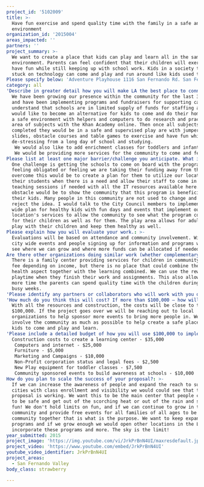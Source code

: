 ```yaml
---
project_id: '5102009'
title: >-
  Have fun exercise and spend quality time with the family in a safe and clean
  environment
organization_id: '2015004'
areas_impacted: ''
partners: ''
project_summary: >-
  We want to create a place that kids can play and learn all in the same
  environment. Parents can feel confident that their children will exercise and
  have fun while still keeping up with school work. Kids in a society that are
  stuck on technology can come and play and run around like kids used to.
Please specify below: 'Adventure Playhouse 1116 San Fernando Rd. San Fernando, Ca 91340'
category: all
'Describe in greater detail how you will make LA the best place to connect:': >-
  We have been growing our presence within the community for the last 3 years
  and have been implementing programs and fundraisers for supporting causes. We
  understand that schools are in limited supply of funds for staffing and we
  would like to become an alternative for kids to come and do their homework in
  a safe environment with helpers and computers to do research and practice any
  area of subjects with the Khan Academy online. Then once all subjects are
  completed they would be in a safe and supervised play are with jumpers,
  slides, obstacle courses and table games to exercise and have fun while
  de-stressing from a long day of school and studying. 
   We would also like to add enrichment classes for toddlers and infants including Mommy & Me, art, and music programs to increase development while playing and developing motor skills. 
   We would be providing more services for the community to come and feel safe and have fun while playing together For instance, providing free play times every other weekend to promote health and the importance of spending time with your children. The more the children spend with a child the better they develop both mentally and physically.
Please list at least one major barrier/challenge you anticipate. What is your strategy for overcoming these obstacles?: >-
  One challenge is getting the schools to come on board with the program without
  feeling obligated or feeling we are taking their funding away from them. To
  overcome this would be to create a plan for them to utilize our location for
  their students when there is a need and allow their staff to come in for
  teaching sessions if needed with all the IT resources available here. Another
  obstacle would be to show the community that this program is beneficial to
  their kids. Many people in this community are not used to change and could
  reject the idea. I would talk to the City Council members to implement a city
  wide plan for healthy kids with fun days and events that implement our
  location's services to allow the community to see what the program could do
  for their children as well as for them. The play area allows for adults to
  play with their children and keep them healthy as well.
Please explain how you will evaluate your work.: >-
  Evaluations will be based on attendance and community involvement. With the
  city wide events and people signing up for information and programs we will
  see where we can grow and where more funds can be allocated if needed.
Are there other organizations doing similar work (whether complementary or competitive)? What is unique about your proposed approach?: >-
  There is a family center providing services for children in community for a
  fee depending on income, but there is no place that could combine the fun and
  health aspect together with the learning combined. We can use the reward of
  playtime when they finish their work and assignments. This also allows for
  more time the parents can spend quality time with the children during those
  busy weeks.
'Please identify any partners or collaborators who will work with you on this project. How much of the $100,000 grant award will each partner receive?': We do not have any partners at this time.
'How much do you think this will cost? If more than $100,000 – how will you cover the additional costs?': >-
  With all the resources and construction, the costs will be close to the
  $100,000. If the project goes over we will be reaching out to local
  organizations to help sponsor more events to bring more people in. We want to
  involve the community as much as possible to help create a safe place for all
  kids to come and play and learn.
'Please include a detailed budget of how you will use $100,000 to implement this project.': |-
  Construction costs to create a learning center - $35,000
   Computers and internet - $25,000
   Furniture - $5,000
   Marketing and Campaigns - $10,000
   Non-Profit corporation status and legal fees - $2,500
   New Play equipment for toddler classes - $7,500
   Community sponsored events to build awareness at schools - $10,000
How do you plan to scale the success of your proposal?: >-
  If we can increase the awareness of people and expand the reach to surrounding
  cities with class enrollment and visibility we would could see that the
  proposal is working. We want this to be the main center that people can come
  to be safe and get out of the scorching heat or out of the rain and still have
  fun! We don't hold limits on fun, and if we can continue to grow in the
  community and provide free events for all families of all ages to be in a
  community together that is what is the purpose. We want to keep expanding our
  programs and if we grow enough we would open other locations in the LA area to
  incorporate these programs and more. The sky is the limit!
year_submitted: 2015
project_image: 'https://img.youtube.com/vi/JrkPrBnN4UI/maxresdefault.jpg'
project_video: 'https://www.youtube.com/embed/JrkPrBnN4UI'
youtube_video_identifier: JrkPrBnN4UI
project_areas:
  - San Fernando Valley
body_class: strawberry

---
```

